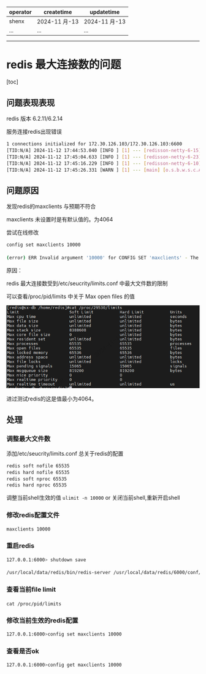 | operator | createtime | updatetime |
| ---- | ---- | ---- |
| shenx | 2024-11 月-13 | 2024-11 月-13  |
| ... | ... | ... |
---
# redis 最大连接数的问题 

[toc]

## 问题表现表现

redis 版本 6.2.11/6.2.14

服务连接redis出现错误

```bash
1 connections initialized for 172.30.126.103/172.30.126.103:6600
[TID:N/A] 2024-11-12 17:44:53.040 [INFO ] [1] --- [redisson-netty-6-15] [o.r.c.p.MasterPubSubConnectionPool.140] : 1 connections initialized for 172.30.126.103/172.30.126.103:6600
[TID:N/A] 2024-11-12 17:45:04.633 [INFO ] [1] --- [redisson-netty-6-23] [o.r.c.p.MasterPubSubConnectionPool.140] : 1 connections initialized for 172.30.126.103/172.30.126.103:6600
[TID:N/A] 2024-11-12 17:45:16.229 [INFO ] [1] --- [redisson-netty-6-10] [o.r.c.p.MasterPubSubConnectionPool.140] : 1 connections initialized for 172.30.126.103/172.30.126.103:6600
[TID:N/A] 2024-11-12 17:45:26.331 [WARN ] [1] --- [main] [o.s.b.w.s.c.AnnotationConfigServletWebServerApplicationContext.591] : Exception encountered during context initialization - cancelling refresh attempt: org.springframework.beans.factory.BeanCreationException: Error creating bean with name 'activityTaskApiImpl': Injection of resource dependencies failed; nested exception is org.springframework.beans.factory.UnsatisfiedDependencyException: Error creating bean with name 'distributedRedisLock': Unsatisfied dependency expressed through field 'redissonClient'; nested exception is org.springframework.beans.factory.BeanCreationException: Error creating bean with name 'redissonClient' defined in class path resource [com/dzj/doabf/config/RedissionConfig.class]: Bean instantiation via factory method failed; nested exception is org.springframework.beans.BeanInstantiationException: Failed to instantiate [org.redisson.api.RedissonClient]: Factory method 'redissonClient' threw exception; nested exception is org.redisson.client.RedisConnectionException: Unable to init enough connections amount! Only 1 of 24 were initialized. Redis server: 172.30.126.103/172.30.126.103:6600
```

## 问题原因

发现redis的maxclients 与预期不符合

maxclients 未设置时是有默认值的。为4064

尝试在线修改

```bash
config set maxclients 10000

(error) ERR Invalid argument '10000' for CONFIG SET 'maxclients' - The operating system is not able to handle the specified number of clients, try with 4064

```

原因：

redis 最大连接数受到/etc/seucrity/limits.conf 中最大文件数的限制

可以查看/proc/pid/limits 中关于 Max open files 的值

![limits](../images/limits.png)

进过测试redis的这是值最小为4064。


## 处理

### 调整最大文件数

添加/etc/seucrity/limits.conf 总关于redis的配置

```bash
redis soft nofile 65535
redis hard nofile 65535
redis soft nproc 65535
redis hard nproc 65535
```

调整当前shell生效的值
`ulimit -n 10000`
or
关闭当前shell,重新开启shell

### 修改redis配置文件

```bash
maxclients 10000
```

### 重启redis

```bash
127.0.0.1:6000> shutdown save

/usr/local/data/redis/bin/redis-server /usr/local/data/redis/6000/conf/redis.conf
```

### 查看当前file limit

`cat /proc/pid/limits`

### 修改当前生效的redis配置

```bash
127.0.0.1:6000>config set maxclients 10000

```

### 查看是否ok

```bash
127.0.0.1:6000>config get maxclients 10000

```
